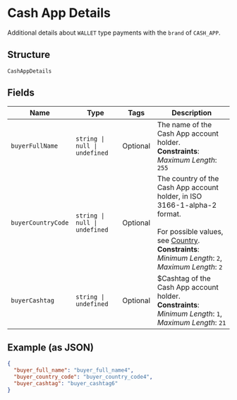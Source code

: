 
# Cash App Details

Additional details about `WALLET` type payments with the `brand` of `CASH_APP`.

## Structure

`CashAppDetails`

## Fields

| Name | Type | Tags | Description |
|  --- | --- | --- | --- |
| `buyerFullName` | `string \| null \| undefined` | Optional | The name of the Cash App account holder.<br>**Constraints**: *Maximum Length*: `255` |
| `buyerCountryCode` | `string \| null \| undefined` | Optional | The country of the Cash App account holder, in ISO 3166-1-alpha-2 format.<br><br>For possible values, see [Country](entity:Country).<br>**Constraints**: *Minimum Length*: `2`, *Maximum Length*: `2` |
| `buyerCashtag` | `string \| undefined` | Optional | $Cashtag of the Cash App account holder.<br>**Constraints**: *Minimum Length*: `1`, *Maximum Length*: `21` |

## Example (as JSON)

```json
{
  "buyer_full_name": "buyer_full_name4",
  "buyer_country_code": "buyer_country_code4",
  "buyer_cashtag": "buyer_cashtag6"
}
```

